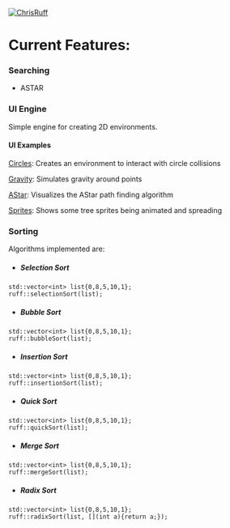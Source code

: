 [![ChrisRuff](https://circleci.com/gh/ChrisRuff/Ruff.svg?style=svg)](https://app.circleci.com/pipelines/github/ChrisRuff/Ruff)

# Current Features:
### Searching 
* ASTAR

### UI Engine
Simple engine for creating 2D environments. 

#### UI Examples
[Circles](examples/ui/circles): Creates an environment to interact with circle collisions

[Gravity](examples/ui/gravity): Simulates gravity around points

[AStar](examples/ui/astar): Visualizes the AStar path finding algorithm

[Sprites](examples/ui/sprites): Shows some tree sprites being animated and spreading

### Sorting ###
Algorithms implemented are:
* ##### Selection Sort
```
std::vector<int> list{0,8,5,10,1};
ruff::selectionSort(list);
```
* ##### Bubble Sort
```
std::vector<int> list{0,8,5,10,1};
ruff::bubbleSort(list);
```
* ##### Insertion Sort
```
std::vector<int> list{0,8,5,10,1};
ruff::insertionSort(list);
```
* ##### Quick Sort
```
std::vector<int> list{0,8,5,10,1};
ruff::quickSort(list);
```
* ##### Merge Sort
```
std::vector<int> list{0,8,5,10,1};
ruff::mergeSort(list);
```
* ##### Radix Sort
```
std::vector<int> list{0,8,5,10,1};
ruff::radixSort(list, [](int a){return a;});
```

